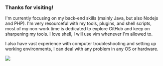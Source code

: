 ### Thanks for visiting!


<div>
  <p> I'm currently focusing on my back-end skills (mainly Java, but also Nodejs and PHP). I'm very resourceful with my tools, plugins, and shell scripts, most of my non-work time is dedicated to explore GitHub and keep on sharpening my tools. I love shell, I will use vim whenever I'm allowed to.</p>
  <p> I also have vast experience with computer troubleshooting and setting up working environments, I can deal with any problem in any OS or hardware. </p>
  <div>
  <img  align="left" src="https://github-readme-stats.vercel.app/api?username=kam92&hide=stars,prs&show_icons=true&include_all_commits=true&count_private=true&langs_count=10e" />
</div>
